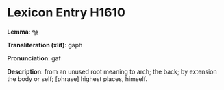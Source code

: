 # Lexicon Entry H1610

**Lemma**: גַּף

**Transliteration (xlit)**: gaph

**Pronunciation**: gaf

**Description**:
from an unused root meaning to arch; the back; by extension the body or self; [phrase] highest places, himself.
